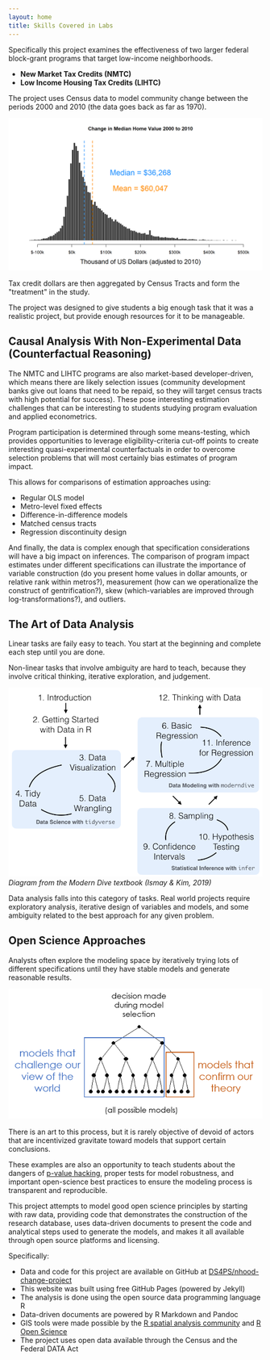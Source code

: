 ```yaml
---
layout: home
title: Skills Covered in Labs
---
```






Specifically this project examines the effectiveness of two larger federal block-grant programs that target low-income neighborhoods.  

* **New Market Tax Credits (NMTC)**  
* **Low Income Housing Tax Credits (LIHTC)** 

The project uses Census data to model community change between the periods 2000 and 2010 (the data goes back as far as 1970). 

![](assets/images/nhood-change-graph.png)

Tax credit dollars are then aggregated by Census Tracts and form the "treatment" in the study. 

The project was designed to give students a big enough task that it was a realistic project, but provide enough resources for it to be manageable. 

## Causal Analysis With Non-Experimental Data (Counterfactual Reasoning)

The NMTC and LIHTC programs are also market-based developer-driven, which means there are likely selection issues (community development banks give out loans that need to be repaid, so they will target census tracts with high potential for success). These pose interesting estimation challenges that can be interesting to students studying program evaluation and applied econometrics. 

Program participation is determined through some means-testing, which provides opportunities to leverage eligibility-criteria cut-off points to create interesting quasi-experimental counterfactuals in order to overcome selection problems that will most certainly bias estimates of program impact. 

This allows for comparisons of estimation approaches using: 

* Regular OLS model 
* Metro-level fixed effects 
* Difference-in-difference models 
* Matched census tracts 
* Regression discontinuity design 

And finally, the data is complex enough that specification considerations will have a big impact on inferences. The comparison of program impact estimates under different specifications can illustrate the importance of variable construction (do you present home values in dollar amounts, or relative rank within metros?), measurement (how can we operationalize the construct of gentrification?), skew (which-variables are improved through log-transformations?), and outliers. 

## The Art of Data Analysis

Linear tasks are faily easy to teach. You start at the beginning and complete each step until you are done. 

Non-linear tasks that involve ambiguity are hard to teach, because they involve critical thinking, iterative exploration, and judgement. 

![](assets/images/process-of-data-analysis.png)
*Diagram from the Modern Dive textbook (Ismay & Kim, 2019)*

Data analysis falls into this category of tasks. Real world projects require exploratory analysis, iterative design of variables and models, and some ambiguity related to the best approach for any given problem. 

## Open Science Approaches

Analysts often explore the modeling space by iteratively trying lots of different specifications until they have stable models and generate reasonable results. 

![](assets/images/p-value-hacking.png)

There is an art to this process, but it is rarely objective of devoid of actors that are incentivized gravitate toward models that support certain conclusions.

These examples are also an opportunity to teach students about the dangers of [p-value hacking](https://www.nytimes.com/2017/10/18/magazine/when-the-revolution-came-for-amy-cuddy.html), proper tests for model robustness, and important open-science best practices to ensure the modeling process is transparent and reproducible. 

This project attempts to model good open science principles by starting with raw data, providing code that demonstrates the construction of the research database, uses data-driven documents to present the code and analytical steps used to generate the models, and makes it all available through open source platforms and licensing. 

Specifically: 

* Data and code for this project are available on GitHub at [DS4PS/nhood-change-project](https://github.com/DS4PS/nhood-change-project) 
* This website was built using free GitHub Pages (powered by Jekyll)  
* The analysis is done using the open source data programming language R  
* Data-driven documents are powered by R Markdown and Pandoc 
* GIS tools were made possible by the [R spatial analysis community](https://cran.r-project.org/web/views/Spatial.html) and [R Open Science](https://ropensci.org/) 
* The project uses open data available through the Census and the Federal DATA Act 
